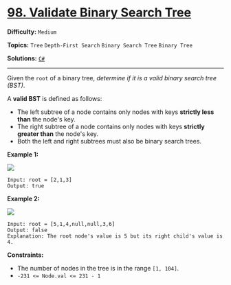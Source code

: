 # [98. Validate Binary Search Tree](https://leetcode.com/problems/validate-binary-search-tree/)

**Difficulty:** `Medium`

**Topics:** `Tree` `Depth-First Search` `Binary Search Tree` `Binary Tree`

**Solutions:** [`C#`](../../src/csharp/challenges/Problems/ValidateBinarySearchTree.cs)

---

Given the `root` of a binary tree, *determine if it is a valid binary search tree (BST)*.

A **valid BST** is defined as follows:

* The left subtree of a node contains only nodes with keys **strictly less than** the node's key.
* The right subtree of a node contains only nodes with keys **strictly greater than** the node's key.
* Both the left and right subtrees must also be binary search trees.

**Example 1:**

![](https://assets.leetcode.com/uploads/2020/12/01/tree1.jpg)

```
Input: root = [2,1,3]
Output: true
```

**Example 2:**

![](https://assets.leetcode.com/uploads/2020/12/01/tree2.jpg)

```
Input: root = [5,1,4,null,null,3,6]
Output: false
Explanation: The root node's value is 5 but its right child's value is 4.
```

**Constraints:**

* The number of nodes in the tree is in the range `[1, 104]`.
* `-231 <= Node.val <= 231 - 1`